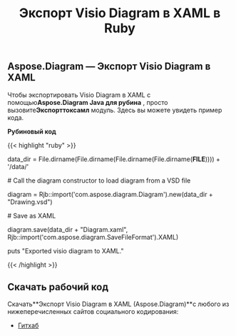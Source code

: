 ﻿---
title: Экспорт Visio Diagram в XAML в Ruby
type: docs
weight: 60
url: /ru/java/export-visio-diagram-to-xaml-in-ruby/
---
## **Aspose.Diagram — Экспорт Visio Diagram в XAML**
 Чтобы экспортировать Visio Diagram в XAML с помощью**Aspose.Diagram Java для рубина** , просто вызовите**Экспорттоксамл** модуль. Здесь вы можете увидеть пример кода.

**Рубиновый код**

{{< highlight "ruby" >}}

 data_dir = File.dirname(File.dirname(File.dirname(File.dirname(__FILE__)))) + '/data/'

\# Call the diagram constructor to load diagram from a VSD file

diagram = Rjb::import('com.aspose.diagram.Diagram').new(data_dir + "Drawing.vsd")

\# Save as XAML

diagram.save(data_dir + "Diagram.xaml", Rjb::import('com.aspose.diagram.SaveFileFormat').XAML)

puts "Exported visio diagram to XAML."

{{< /highlight >}}
## **Скачать рабочий код**
 Скачать**Экспорт Visio Diagram в XAML (Aspose.Diagram)**с любого из нижеперечисленных сайтов социального кодирования:

- [Гитхаб](https://github.com/asposediagram/Aspose.Diagram-for-Java/blob/master/Plugins/Aspose_Diagram_Java_for_Ruby/lib/asposediagramjava/Export/exporttoxaml.rb)
